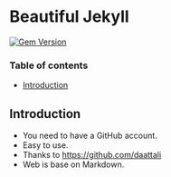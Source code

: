 # Beautiful Jekyll

[![Gem Version](https://badge.fury.io/rb/beautiful-jekyll-theme.svg)](https://badge.fury.io/rb/beautiful-jekyll-theme)

### Table of contents

- [Introduction](#introduction)

## Introduction

- You need to have a GitHub account. 
- Easy to use.
- Thanks to https://github.com/daattali
- Web is base on Markdown.

